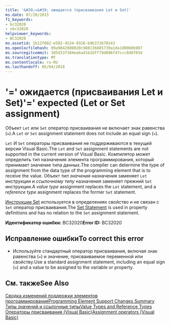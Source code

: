 ```yaml
---
title: '&#39;=&#39; ожидается (присваивания Let и Set)'
ms.date: 07/20/2015
f1_keywords:
- bc32020
- vbc32020
helpviewer_keywords:
- BC32020
ms.assetid: 1b12f082-e502-4524-9326-b9b372670243
ms.openlocfilehash: 09a9842980020c988136885739a1da1d8060b907
ms.sourcegitcommit: 3d5d33f384eeba41b2dff79d096f47ccc8d8f03d
ms.translationtype: MT
ms.contentlocale: ru-RU
ms.lasthandoff: 05/04/2018
---
```

# <a name="3939-expected-let-or-set-assignment"></a><span data-ttu-id="762d0-102">&#39;=&#39; ожидается (присваивания Let и Set)</span><span class="sxs-lookup"><span data-stu-id="762d0-102">&#39;=&#39; expected (Let or Set assignment)</span></span>
<span data-ttu-id="762d0-103">Объект `Let` или `Set` оператор присваивания не включает знак равенства (`=`).</span><span class="sxs-lookup"><span data-stu-id="762d0-103">A `Let` or `Set` assignment statement does not include an equal sign (`=`).</span></span>  
  
 <span data-ttu-id="762d0-104">`Let` И `Set` операторы присваивания не поддерживаются в текущей версии Visual Basic.</span><span class="sxs-lookup"><span data-stu-id="762d0-104">The `Let` and `Set` assignment statements are not supported in the current version of Visual Basic.</span></span> <span data-ttu-id="762d0-105">Компилятор может определить тип назначения элемента программирования, который принимает значение типа данных.</span><span class="sxs-lookup"><span data-stu-id="762d0-105">The compiler can determine the type of assignment from the data type of the programming element that is to receive the value.</span></span> <span data-ttu-id="762d0-106">Объект *тип значения* назначения заменяет `Let` инструкции и *ссылочному типу* назначения заменяет прежний `Set` инструкции.</span><span class="sxs-lookup"><span data-stu-id="762d0-106">A *value type* assignment replaces the `Let` statement, and a *reference type* assignment replaces the former `Set` statement.</span></span>  
  
 <span data-ttu-id="762d0-107">[Инструкции Set](../../visual-basic/language-reference/statements/set-statement.md) используется в определениях свойство и не связан с `Set` оператор присваивания.</span><span class="sxs-lookup"><span data-stu-id="762d0-107">The [Set Statement](../../visual-basic/language-reference/statements/set-statement.md) is used in property definitions and has no relation to the `Set` assignment statement.</span></span>  
  
 <span data-ttu-id="762d0-108">**Идентификатор ошибки:** BC32020</span><span class="sxs-lookup"><span data-stu-id="762d0-108">**Error ID:** BC32020</span></span>  
  
## <a name="to-correct-this-error"></a><span data-ttu-id="762d0-109">Исправление ошибки</span><span class="sxs-lookup"><span data-stu-id="762d0-109">To correct this error</span></span>  
  
-   <span data-ttu-id="762d0-110">Используйте стандартный оператор присваивания, включая знак равенства (`=`) и значение, присваиваемое переменной или свойству.</span><span class="sxs-lookup"><span data-stu-id="762d0-110">Use a standard assignment statement, including an equal sign (`=`) and a value to be assigned to the variable or property.</span></span>  
  
## <a name="see-also"></a><span data-ttu-id="762d0-111">См. также</span><span class="sxs-lookup"><span data-stu-id="762d0-111">See Also</span></span>  
 [<span data-ttu-id="762d0-112">Сводка изменений поддержки элементов программирования</span><span class="sxs-lookup"><span data-stu-id="762d0-112">Programming Element Support Changes Summary</span></span>](http://msdn.microsoft.com/library/0483590a-6309-449c-a2fa-effa26a03b95)  
 [<span data-ttu-id="762d0-113">Типы значений и ссылочные типы</span><span class="sxs-lookup"><span data-stu-id="762d0-113">Value Types and Reference Types</span></span>](../../visual-basic/programming-guide/language-features/data-types/value-types-and-reference-types.md)  
 [<span data-ttu-id="762d0-114">Операторы присваивания (Visual Basic)</span><span class="sxs-lookup"><span data-stu-id="762d0-114">Assignment operators (Visual Basic)</span></span>](~/docs/visual-basic/language-reference/operators/assignment-operators.md)
